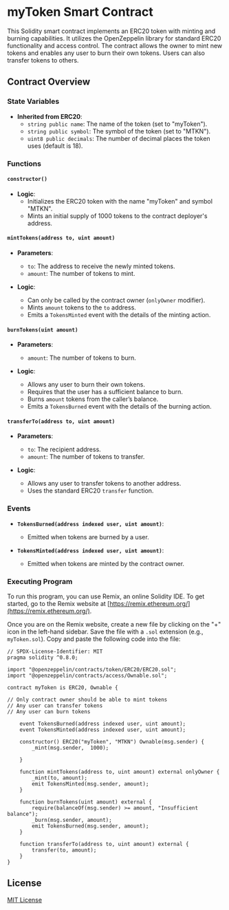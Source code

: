 # myToken Smart Contract

This Solidity smart contract implements an ERC20 token with minting and burning capabilities. It utilizes the OpenZeppelin library for standard ERC20 functionality and access control. The contract allows the owner to mint new tokens and enables any user to burn their own tokens. Users can also transfer tokens to others.

## Contract Overview

### State Variables

- **Inherited from ERC20**:
  - `string public name`: The name of the token (set to "myToken").
  - `string public symbol`: The symbol of the token (set to "MTKN").
  - `uint8 public decimals`: The number of decimal places the token uses (default is 18).

### Functions

#### `constructor()`

- **Logic**:
  - Initializes the ERC20 token with the name "myToken" and symbol "MTKN".
  - Mints an initial supply of 1000 tokens to the contract deployer's address.

#### `mintTokens(address to, uint amount)`

- **Parameters**:
  - `to`: The address to receive the newly minted tokens.
  - `amount`: The number of tokens to mint.

- **Logic**:
  - Can only be called by the contract owner (`onlyOwner` modifier).
  - Mints `amount` tokens to the `to` address.
  - Emits a `TokensMinted` event with the details of the minting action.

#### `burnTokens(uint amount)`

- **Parameters**:
  - `amount`: The number of tokens to burn.

- **Logic**:
  - Allows any user to burn their own tokens.
  - Requires that the user has a sufficient balance to burn.
  - Burns `amount` tokens from the caller’s balance.
  - Emits a `TokensBurned` event with the details of the burning action.

#### `transferTo(address to, uint amount)`

- **Parameters**:
  - `to`: The recipient address.
  - `amount`: The number of tokens to transfer.

- **Logic**:
  - Allows any user to transfer tokens to another address.
  - Uses the standard ERC20 `transfer` function.

### Events

- **`TokensBurned(address indexed user, uint amount)`**:
  - Emitted when tokens are burned by a user.

- **`TokensMinted(address indexed user, uint amount)`**:
  - Emitted when tokens are minted by the contract owner.

### Executing Program

To run this program, you can use Remix, an online Solidity IDE. To get started, go to the Remix website at [https://remix.ethereum.org/](https://remix.ethereum.org/).

Once you are on the Remix website, create a new file by clicking on the "+" icon in the left-hand sidebar. Save the file with a `.sol` extension (e.g., `myToken.sol`). Copy and paste the following code into the file:

```solidity
// SPDX-License-Identifier: MIT
pragma solidity ^0.8.0;

import "@openzeppelin/contracts/token/ERC20/ERC20.sol";
import "@openzeppelin/contracts/access/Ownable.sol";

contract myToken is ERC20, Ownable {

// Only contract owner should be able to mint tokens
// Any user can transfer tokens
// Any user can burn tokens

    event TokensBurned(address indexed user, uint amount);
    event TokensMinted(address indexed user, uint amount);

    constructor() ERC20("myToken", "MTKN") Ownable(msg.sender) {
        _mint(msg.sender,  1000); 
        
    }

    function mintTokens(address to, uint amount) external onlyOwner {
        _mint(to, amount);
        emit TokensMinted(msg.sender, amount);
    }

    function burnTokens(uint amount) external {
        require(balanceOf(msg.sender) >= amount, "Insufficient balance");
        _burn(msg.sender, amount);
        emit TokensBurned(msg.sender, amount);
    }

    function transferTo(address to, uint amount) external {
        transfer(to, amount);  
    }
}
```
## License
[MIT License](../LICENSE)
